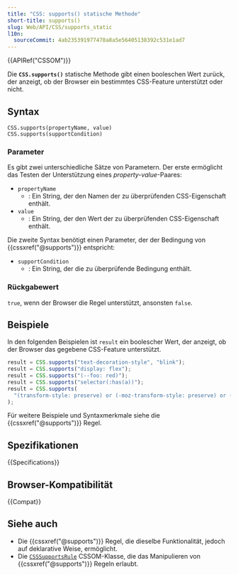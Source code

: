 ```yaml
---
title: "CSS: supports() statische Methode"
short-title: supports()
slug: Web/API/CSS/supports_static
l10n:
  sourceCommit: 4ab235391977478a8a5e56405138392c531e1ad7
---
```


{{APIRef("CSSOM")}}

Die **`CSS.supports()`** statische Methode gibt einen booleschen Wert zurück, der anzeigt, ob der Browser ein bestimmtes CSS-Feature unterstützt oder nicht.

## Syntax

```js-nolint
CSS.supports(propertyName, value)
CSS.supports(supportCondition)
```

### Parameter

Es gibt zwei unterschiedliche Sätze von Parametern. Der erste ermöglicht das Testen der Unterstützung eines _property-value_-Paares:

- `propertyName`
  - : Ein String, der den Namen der zu überprüfenden CSS-Eigenschaft enthält.
- `value`
  - : Ein String, der den Wert der zu überprüfenden CSS-Eigenschaft enthält.

Die zweite Syntax benötigt einen Parameter, der der Bedingung von {{cssxref("@supports")}} entspricht:

- `supportCondition`
  - : Ein String, der die zu überprüfende Bedingung enthält.

### Rückgabewert

`true`, wenn der Browser die Regel unterstützt, ansonsten `false`.

## Beispiele

In den folgenden Beispielen ist `result` ein boolescher Wert, der anzeigt, ob der Browser das gegebene CSS-Feature unterstützt.

```js
result = CSS.supports("text-decoration-style", "blink");
result = CSS.supports("display: flex");
result = CSS.supports("(--foo: red)");
result = CSS.supports("selector(:has(a))");
result = CSS.supports(
  "(transform-style: preserve) or (-moz-transform-style: preserve) or (-webkit-transform-style: preserve)",
);
```

Für weitere Beispiele und Syntaxmerkmale siehe die {{cssxref("@supports")}} Regel.

## Spezifikationen

{{Specifications}}

## Browser-Kompatibilität

{{Compat}}

## Siehe auch

- Die {{cssxref("@supports")}} Regel, die dieselbe Funktionalität, jedoch auf deklarative Weise, ermöglicht.
- Die [`CSSSupportsRule`](/de/docs/Web/API/CSSSupportsRule) CSSOM-Klasse, die das Manipulieren von {{cssxref("@supports")}} Regeln erlaubt.
